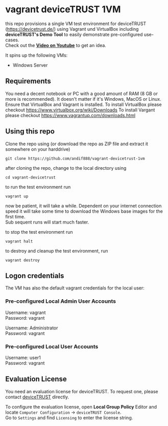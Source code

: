 # vagrant deviceTRUST 1VM

this repo provisions a single VM test environment for deviceTRUST (https://devicetrust.de/) using Vagrant und VirtualBox including **deviceTRUST's Demo Tool** to easily demonstrate pre-configured use-cases.   
Check out the **[Video on Youtube](https://youtu.be/yx2UItwv0-k)** to get an idea.  

It spins up the following VMs:

- Windows Server

## Requirements
You need a decent notebook or PC with a good amount of RAM (8 GB or more is recommended). 
It doesn't matter if it's Windows, MacOS or Linux. Ensure that VirtualBox and Vagrant is installed. 
To install VirtualBox please checkout https://www.virtualbox.org/wiki/Downloads 
To install Vargant please checkout https://www.vagrantup.com/downloads.html

## Using this repo

Clone the repo using (or download the repo as ZIP file and extract it somewhere on your harddrive)
```
git clone https://github.com/andif888/vagrant-devicetrust-1vm
```

after cloning the repo, change to the local directory using
```
cd vagrant-devicetrust
```

to run the test environment run
```
vagrant up
```

now be patient, it will take a while. 
Dependent on your internet connection speed it will take some time to download the Windows base images for the first time.  
Sub sequent runs will start much faster.

to stop the test environment run
```
vagrant halt
```

to destroy and cleanup the test environment, run
```
vagrant destroy
```

## Logon credentials

The VM has also the default vagrant credentials for the local user:  
### Pre-configured Local Admin User Accounts  

Username: vagrant  
Password: vagrant  

Username: Administrator  
Password: vagrant

### Pre-configured Local User Accounts
Username: user1  
Password: vagrant  


## Evaluation License

You need an evaluation license for deviceTRUST. To request one, please contact [deviceTRUST](https://devicetrust.com) directly. 

To configure the evaluation license, open **Local Group Policy** Editor and locate `Computer Configuration` -> `deviceTRUST Console`.    
Go to `Settings` and find `Licensing` to enter the license string. 
